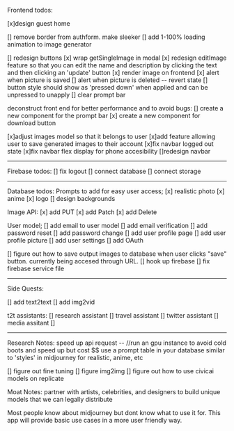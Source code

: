 Frontend todos:

[x]design guest home

[] remove border from authform. make sleeker
[] add 1-100% loading animation to image generator

[] redesign buttons
[x] wrap getSingleImage in modal
[x] redesign editImage feature so that you can edit the name and description by clicking the text and then clicking an 'update' button
[x] render image on frontend
[x] alert when picture is saved
[] alert when picture is deleted -- revert state
[] button style should show as 'pressed down' when applied and can be unpressed to unapply
[] clear prompt bar

deconstruct front end for better performance and to avoid bugs:
[] create a new component for the prompt bar
[x] create a new component for download button

[x]adjust images model so that it belongs to user
[x]add feature allowing user to save generated images to their account
[x]fix navbar logged out state
[x]fix navbar flex display for phone accesibility
[]redesign navbar

--------------------------------------------------------------------------------

Firebase todos:
[] fix logout
[] connect database
[] connect storage

--------------------------------------------------------------------------------

Database todos:
Prompts to add for easy user access;
[x] realistic photo
[x] anime
[x] logo
[] design backgrounds

Image API:
[x] add PUT
[x] add Patch
[x] add Delete

User model;
[] add email to user model
[] add email verification
[] add password reset
[] add password change
[] add user profile page
[] add user profile picture
[] add user settings
[] add OAuth

[] figure out how to save output images to database when user clicks "save" button. currently being accesed through URL.
[] hook up firebase
[] fix firebase service file

--------------------------------------------------------------------------------

Side Quests:

[] add text2text
[] add img2vid


t2t assistants:
[] research assistant
[] travel assistant
[] twitter assistant
[] media assitant
[] 


--------------------------------------------------------------------------------

Research Notes:
 speed up api request -- //run an gpu instance to avoid cold boots and speed up but cost $$
 use a prompt table in your database similar to 'styles' in midjourney for realistic, anime, etc

[] figure out fine tuning
[] figure img2img
[] figure out how to use civicai models on replicate


Moat Notes:
partner with artists, celebrities, and designers to build unique models that we can legally distribute

Most people know about midjourney but dont know what to use it for. This app will provide basic use cases in a more user friendly way.